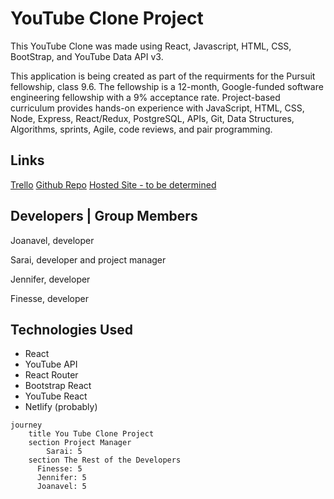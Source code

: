 # YouTube Clone Project

This YouTube Clone was made using React, Javascript, HTML, CSS, BootStrap, and YouTube Data API v3.

This application is being created as part of the requirments for the Pursuit fellowship, class 9.6. The fellowship is a 12-month, Google-funded software engineering fellowship with a 9% acceptance rate. Project-based curriculum provides hands-on experience with JavaScript, HTML, CSS, Node, Express, React/Redux, PostgreSQL, APIs, Git, Data Structures, Algorithms, sprints, Agile, code reviews, and pair programming.

## Links

[Trello](https://trello.com/b/0ZAQ0jmM/youtube-clone-project)
[Github Repo](https://github.com/Sarai-ii/youtube-clone-project)
[Hosted Site - to be determined](https:/)

## Developers | Group Members

Joanavel, developer

Sarai, developer and project manager

Jennifer, developer

Finesse, developer

## Technologies Used

* React
* YouTube API
* React Router
* Bootstrap React
* YouTube React
* Netlify (probably)
>
<!-- ### Overall requirements (to be redone)
>
* Create a GitHub repository and upload your code to it.
* Your GitHub repository should have a readme.md file with setup instructions for your application.
* Your project should have a coherent theme and narrative.
* Your project should be deployed to the web.
>
### Front-end requirements (to be confirmed)
>
* Landing page
* About page
* 404 modal window
* and more -->
>
<!-- ### Back-end requirements (to be completed)
>
* 404 modal window
* YouTube API
>
## Accessibility
>
In addition to making this app accessible to as many
users as possible, our secondary goal includes being in
compliance with the American with Disabilities Act,
the Canadian Standard on Web Accessibility, and
guidelines stemming from the EU Web Accessibility
Directive, which are set to be enforcable by June 28, 2025.
>
In this case, we focused on color contrasting, appropriate
labeling of navigation tags, and language.
>
Style guidelines were taken from the Human Interface
Guideslines from Apple.
>
## Credits
>
How to Write an Awesome Readme, by Suraj Vishwakarma
TBD
TBD
TBD -->

```mermaid
journey
    title You Tube Clone Project
    section Project Manager
        Sarai: 5
    section The Rest of the Developers
      Finesse: 5
      Jennifer: 5
      Joanavel: 5
